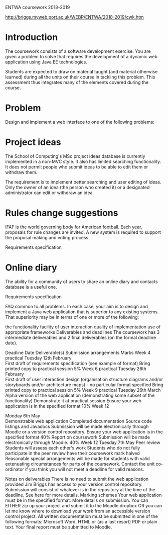ENTWA coursework 2018-2019

http://briggs.myweb.port.ac.uk/WEBP/ENTWA/2018-2019/cwk.htm

# Introduction
The coursework consists of a software development exercise. You are given a problem to solve that requires the development of a dynamic web application using Java EE technologies.

Students are expected to draw on material taught (and material otherwise learned) during all the units on their course in tackling this problem. This assessment thus integrates many of the elements covered during the course.

# Problem
Design and implement a web interface to one of the following problems:

# Project ideas
The School of Computing's MSc project ideas database is currently implemented in a non-MVC style. It also has limited searching functionality. It does not permit people who submit ideas to be able to edit them or withdraw them.

The requirement is to implement better searching and user editing of ideas. Only the owner of an idea (the person who created it) or a designated administrator can edit or withdraw an idea.

# Rules change suggestions
IFAF is the world governing body for American football. Each year, proposals for rule changes are invited. A new system is required to support the proposal making and voting process.

Requirements specification

# Online diary
The ability for a community of users to share an online diary and contacts database is a useful one.

Requirements specification

FAQ common to all problems.
In each case, your aim is to design and implement a Java web application that is superior to any existing systems. That superiority may be in terms of one or more of the following:

the functionality
facility of user interaction
quality of implementation
use of appropriate frameworks
Deliverables and deadlines
The coursework has 3 intermediate deliverables and 2 final deliverables (on the formal deadline date).

Deadline	Date	Deliverable(s)	Submission arrangements	Marks
Week 4 practical	Tuesday 12th February	
First draft of requirements specification (see example of format)
Bring printed copy to practical session
5%
Week 6 practical	Tuesday 26th February	
First draft of user interaction design (organisation structure diagrams and/or storyboards and/or architecture maps) - no particular format specified
Bring printed copy to practical session
5%
Week 9 practical	Tuesday 26th March	
Alpha version of the web application (demonstrating some subset of the functionality)
Demonstrate it at practical session
Ensure your web application is in the specified format
10%
Week 12
 

Monday 6th May	
Demonstrable web application
Completed documentation
Source code listings and Javadocs
Submission will be made electronically through Moodle or a version control repository.
Ensure your web application is in the specified format
40%
Report on coursework
Submission will be made electronically through Moodle.
40%
Week 12	Tuesday 7th May	Peer review	
Students will assess each other's work
Students who do not fully participate in the peer review have their coursework mark halved
Reasonable special arrangements will be made for students with valid extenuating circumstances for parts of the coursework. Contact the unit co-ordinator if you think you will not meet a deadline for valid reasons.

Notes on deliverables
There is no need to submit the web application provided Jim Briggs has access to your version control repository. Submission will consist of whatever is in the repository at the time of the deadline. See here for more details.
Marking schemes
Your web application must be in the specified format.
More details on submission. You can EITHER zip up your project and submit it to the Moodle dropbox OR you can let me know where to download your work from an accessible version control project.
All written documentation must be submitted in one of the following formats: Microsoft Word, HTML or (as a last resort) PDF or plain text. Your final report must be submitted to Moodle.

